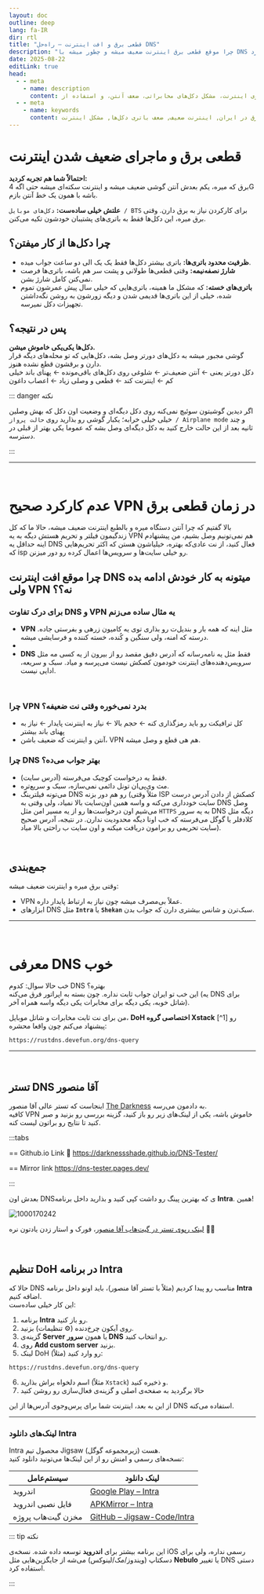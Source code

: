 ```yaml
---
layout: doc
outline: deep
lang: fa-IR
dir: rtl
title: "قطعی برق و افت اینترنت – راه‌حل DNS"
description: "چرا موقع قطعی برق اینترنت ضعیف میشه و چطور میشه با DNS اوضاع رو بهتر کرد"
date: 2025-08-22
editLink: true
head:
  - - meta
    - name: description
      content: قطعی برق و تاثیرش روی اینترنت، مشکل دکل‌های مخابراتی، ضعف آنتن، و استفاده از DNS برای بهتر شدن اوضاع
  - - meta
    - name: keywords
      content: دی‌ان‌اس, قطعی برق در ایران, اینترنت ضعیف, ضعف باتری دکل‌ها, مشکل اینترنت, DNS تستر, intra, dns tester, DoH, XStack
---
```


# قطعی برق و ماجرای ضعیف شدن اینترنت

**احتمالاً شما هم تجربه کردید:**  
برق که میره، یکم بعدش آنتن گوشی ضعیف میشه و اینترنت سکته‌ای میشه حتی اگه 4G باشه با همون یک خط آنتن بازم.

**علتش خیلی ساده‌ست:** `دکل‌های موبایل / BTS` برای کارکردن نیاز به برق دارن. وقتی برق میره، این دکل‌ها فقط به باتری‌های پشتیبان خودشون تکیه می‌کنن.  

## چرا دکل‌ها از کار میفتن؟
- **ظرفیت محدود باتری‌ها:** باتری بیشتر دکل‌ها فقط یک یک الی دو ساعت جواب میده.  
- **شارژ نصفه‌نیمه:** وقتی قطعی‌ها طولانی و پشت سر هم باشه، باتری‌ها فرصت نمی‌کنن کامل شارژ بشن.  
- **باتری‌های خسته:** که مشکل ما همینه، باتری‌هایی که خیلی سال پیش عمرشون تموم شده، خیلی از این باتری‌ها قدیمی شدن و دیگه زورشون به روشن نگه‌داشتن تجهیزات دکل نمیرسه.   

## پس در نتیجه؟

**دکل‌ها یکی‌یکی خاموش میشن.**  
گوشی مجبور میشه به دکل‌های دورتر وصل بشه، دکل‌هایی که تو محله‌های دیگه قرار دارن و برقشون قطع نشده هنوز.  
دکل دورتر یعنی ← آنتن ضعیف‌تر ← شلوغی روی دکل‌های باقی‌مونده ← پهنای باند خیلی کم ← اینترنت کند ← قطعی و وصلی زیاد ← اعصاب داغون

::: danger نکته

اگر دیدین گوشیتون سوئیچ نمی‌کنه روی دکل دیگه‌ای و وضعیت اون دکل که بهش وصلین خیلی خیلی خرابه؛ یکبار گوشی رو بذارید روی `حالت پرواز / Airplane mode` و چند ثانیه بعد از این حالت خارج کنید به دکل دیگه‌ای وصل بشه که عموما یکی بهتر از قبلی در دسترسه.

:::

<hr/><br/>

# عدم کارکرد صحیح VPN در زمان قطعی برق

بالا گفتیم که چرا آنتن دستگاه میره و بالطبع اینترنت ضعیف میشه، حالا ما که کل زندگیمون فیلتر و تحریم‌ هستش دیگه به یه VPN هم نمی‌تونیم وصل بشیم، من پیشنهادم اینه حداقل یه DNS فعال کنید، از نت عادی‌که بهتره، خیلیاشون هستن که اکثر تحریم‌هایی که isp رو خیلی سایت‌ها و سرویس‌ها اعمال کرده رو دور میزنن.

## چرا موقع افت اینترنت DNS میتونه به کار خودش ادامه بده ولی VPN نه؟؟ 

### برای درک تفاوت DNS و VPN یه مثال ساده می‌زنم

- **VPN** مثل اینه که همه بار و بندیل‌ت رو بذاری توی یه کامیون زرهی و بفرستی جاده. درسته که امنه، ولی سنگین و کُنده، خسته کننده و فرسایشی میشه.
- 
- **DNS** فقط مثل یه نامه‌رسانه که آدرس دقیق مقصد رو از بیرون از یه کسی مه مثل سرویس‌دهنده‌های اینترنت خودمون کصکش نیست می‌پرسه و میاد. سبک و سریعه، ادایی نیست.

<br/> 

### چرا VPN بدرد نمی‌خوره وقتی نت ضعیفه؟
- کل ترافیکت رو باید رمزگذاری کنه ← حجم بالا ← نیاز به اینترنت پایدار ← نیاز به پهنای باند بیشتر  
- آنتن و اینترنت که ضعیف باشن، VPN هم هی قطع و وصل میشه.  

### چرا DNS بهتر جواب می‌ده؟
- فقط یه درخواست کوچیک می‌فرسته (آدرس سایت).  
- مث وی‌پی‌ان تونل دائمی نمی‌سازه، سبک و سریع‌تره.  
- می‌تونه فیلترینگ DNS رو هم دور بزنه (مثلاً وقتی ISP کصکش از دادن آدرس درست سایت خودداری می‌کنه و واسه همین اون‌سایت بالا نمیاد، ولی وقتی به DNS وصل می‌شیم اون درخواست‌ها رو از یه مسیر امن مثل `HTTPS` به یه سرور DNS دیگه مثل کلادفلر یا گوگل می‌فرسته که خب اونا دیگه محدودیت‌ ندارن‌. در نتیجه، آدرس صحیح سایت تحریمی رو برامون دریافت میکنه و اون سایت ب راحتی بالا میاد).

<br/> 

## جمع‌بندی

وقتی برق میره و اینترنت ضعیف میشه:
- VPN عملاً بی‌مصرف میشه چون نیاز به ارتباط پایدار داره.  
- ابزارهای DNS مثل **`Intra`** یا **`Shekan`** سبک‌ترن و شانس بیشتری دارن که جواب بدن.  

<hr/><br/> 

# معرفی DNS خوب

خب حالا سوال: کدوم DNS بهتره؟  
این خب تو ایران جواب ثابت نداره. چون بسته به اپراتور فرق می‌کنه (یه DNS برای شاتل خوبه، یکی دیگه برای مخابرات یکی دیگه واسه همراه آخر).  

من برای نت ثابت مخابرات و شاتل موبایل، **DoH اختصاصی گروه Xstack** [^1] رو پیشنهاد می‌کنم چون واقعا محشره:

```reg
https://rustdns.devefun.org/dns-query
```

<hr/><br/>


## تستر DNS آقا منصور 

اینجاست که تستر عالی آقا منصور [The Darkness][MA] به دادمون می‌رسه.   
کافیه VPN خاموش باشه، یکی از لینک‌های زیر رو باز کنید، گزینه بررسی رو بزنید و صبر کنید تا نتایج رو براتون لیست کنه. 

:::tabs

== Github.io Link 🤍
https://darknessshade.github.io/DNS-Tester/

== Mirror link
https://dns-tester.pages.dev/

:::

بعدش اون DNSی که بهترین پینگ رو داشت کپی کنید و بذارید داخل برنامه **Intra**. همین!  

![1000170242](https://github.com/user-attachments/assets/bd452d87-31d4-4bff-b91b-eab1504e4272)


[لینک رپوی تستر در گیت‌هاب آقا منصور][TD]، فورک و استار زدن یادتون نره ✋🏿

<br/>

## تنظیم DoH در برنامه Intra

حالا که DNS مناسب رو پیدا کردیم (مثلاً با تستر آقا منصور)، باید اونو داخل برنامه **Intra** اضافه کنیم.  
این کار خیلی ساده‌ست:

1. برنامه **Intra** رو باز کنید.  
2. روی آیکون چرخ‌دنده (⚙️ تنظیمات) بزنید.  
3. گزینه‌ی **Server** یا همون **سرور DNS** رو انتخاب کنید.  
4. روی **Add custom server** بزنید.  
5. لینک DoH رو وارد کنید (مثلاً):
```
https://rustdns.devefun.org/dns-query
```

6. اسم دلخواه براش بذارید (مثلاً `Xstack`) و ذخیره کنید.  
7. حالا برگردید به صفحه‌ی اصلی و گزینه‌ی فعال‌سازی رو روشن کنید 

از این به بعد، اینترنت شما برای پرس‌وجوی آدرس‌ها از این DNS استفاده می‌کنه.  

---

### لینک‌های دانلود Intra

Intra محصول تیم Jigsaw (زیرمجموعه گوگل) هست.  
نسخه‌های رسمی و امنش رو از این لینک‌ها می‌تونید دانلود کنید:

| سیستم‌عامل | لینک دانلود |
|------------|-------------|
| اندروید    | [Google Play – Intra](https://play.google.com/store/apps/details?id=app.intra) |
| فایل نصبی اندروید | [APKMirror – Intra](https://www.apkmirror.com/apk/jigsaw/intra/) |
| مخزن گیت‌هاب پروژه   | [GitHub – Jigsaw-Code/Intra](https://github.com/Jigsaw-Code/Intra) |

::: tip نکته

این برنامه بیشتر برای **اندروید** توسعه داده شده. نسخه‌ی iOS رسمی نداره، ولی برای دسکتاپ (ویندوز/مک/لینوکس) می‌شه از جایگزین‌هایی مثل **Nebulo** یا تغییر DNS دستی استفاده کرد. 

:::




[XS]: https://t.me/devefun/4681
[TD]: https://github.com/darknessshade/
[MA]: https://telegram.me/mansor427
